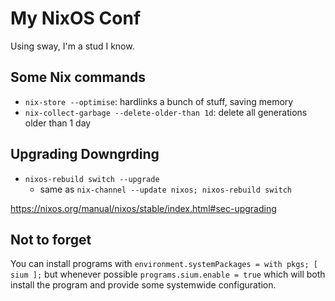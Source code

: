 # My NixOS Conf

Using sway, I'm a stud I know.


## Some Nix commands

- `nix-store --optimise`: hardlinks a bunch of stuff, saving memory
- `nix-collect-garbage --delete-older-than 1d`: delete all generations older than 1 day


## Upgrading Downgrding

- `nixos-rebuild switch --upgrade`
    - same as `nix-channel --update nixos; nixos-rebuild switch`

https://nixos.org/manual/nixos/stable/index.html#sec-upgrading

## Not to forget

You can install programs with `environment.systemPackages = with pkgs; [ sium ];` but whenever possible `programs.sium.enable = true` which will both install the program and provide some systemwide configuration.